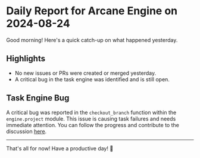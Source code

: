 # Daily Report for Arcane Engine on 2024-08-24

Good morning! Here's a quick catch-up on what happened yesterday.

## Highlights
- No new issues or PRs were created or merged yesterday.
- A critical bug in the task engine was identified and is still open.

## Task Engine Bug
A critical bug was reported in the `checkout_branch` function within the `engine.project` module. This issue is causing task failures and needs immediate attention. You can follow the progress and contribute to the discussion [here](https://github.com/arc-eng/studio/issues/217).

---

That's all for now! Have a productive day! 🚀